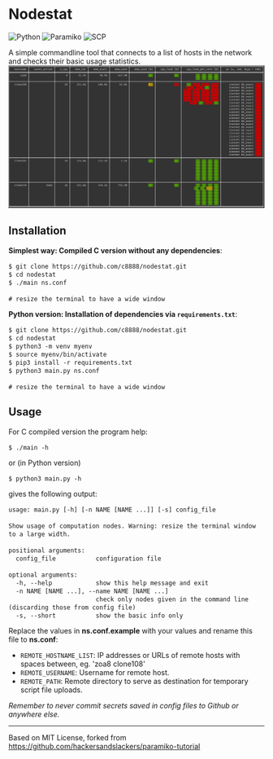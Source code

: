 # Nodestat

![Python](https://img.shields.io/badge/Python-v^3.8-blue.svg?logo=python&longCache=true&logoColor=white&colorB=5e81ac&style=flat-square&colorA=4c566a)
![Paramiko](https://img.shields.io/badge/Paramiko-v^2.7.1-blue.svg?longCache=true&logo=python&style=flat-square&logoColor=white&colorB=5e81ac&colorA=4c566a)
![SCP](https://img.shields.io/badge/SCP-v0.13.2-blue.svg?longCache=true&logo=python&style=flat-square&logoColor=white&colorB=5e81ac&colorA=4c566a)

A simple commandline tool that connects to a list of hosts in the network and checks their basic usage statistics.
![nodestat](https://raw.githubusercontent.com/tszoldra/nodestat/master/.github/sample_output.png?token=AEOB3MBMS5MR4X3JH6JY4HS7TNLWM)
## Installation

**Simplest way: Compiled C version without any dependencies**:
```shell
$ git clone https://github.com/c8888/nodestat.git
$ cd nodestat
$ ./main ns.conf

# resize the terminal to have a wide window
```

**Python version: Installation of dependencies via `requirements.txt`**:

```shell
$ git clone https://github.com/c8888/nodestat.git
$ cd nodestat
$ python3 -m venv myenv
$ source myenv/bin/activate
$ pip3 install -r requirements.txt
$ python3 main.py ns.conf

# resize the terminal to have a wide window
```

## Usage
For C compiled version the program help:
```shell
$ ./main -h
```
or (in Python version)
```shell
$ python3 main.py -h
```
gives the following output:
```shell
usage: main.py [-h] [-n NAME [NAME ...]] [-s] config_file

Show usage of computation nodes. Warning: resize the terminal window to a large width.

positional arguments:
  config_file           configuration file

optional arguments:
  -h, --help            show this help message and exit
  -n NAME [NAME ...], --name NAME [NAME ...]
                        check only nodes given in the command line (discarding those from config file)
  -s, --short           show the basic info only

```

Replace the values in **ns.conf.example** with your values and rename this file to **ns.conf**:

* `REMOTE_HOSTNAME_LIST`: IP addresses or URLs of remote hosts with spaces between, eg. 'zoa8 clone108'
* `REMOTE_USERNAME`: Username for remote host.
* `REMOTE_PATH`: Remote directory to serve as destination for temporary script file uploads.

*Remember to never commit secrets saved in config files to Github or anywhere else.*

-----

Based on MIT License, forked from
https://github.com/hackersandslackers/paramiko-tutorial
